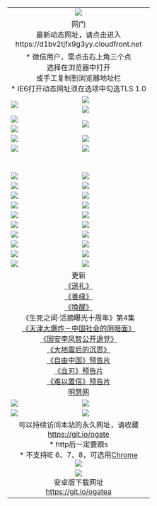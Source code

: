 ﻿<table>
  <tr></tr>
  <tr><td colspan=2 align=center><img src="https://cloud.githubusercontent.com/assets/11880933/13434984/f430fae2-e012-11e5-814f-c2df1e82b247.jpg" /></td></tr>
  <tr><td colspan=2 align=center>网门<br>最新动态网址，请点击进入
<br>https://d1bv2tjfx9g3yy.cloudfront.net
    </td>
  </tr>
  <tr>
    <td colspan=2 align=center>* 微信用户，需点击右上角三个点<br>选择在浏览器中打开<br>或手工复制到浏览器地址栏
    <br>* IE6打开动态网址须在选项中勾选TLS 1.0</td>
  </tr>
  <tr>
    <td rowspan=2><a href="https://d1bv2tjfx9g3yy.cloudfront.net/ogUP.aspx?name=11DKC.mp4&list=11DKC" target="_blank"><img src="https://d1bv2tjfx9g3yy.cloudfront.net/Up/11DKC1.jpg" /></a></td> 
    <td><div><a href="https://d1bv2tjfx9g3yy.cloudfront.net/ogUP.aspx?name=LRWS.mp4&list=LRWS" target="_blank"><img src="https://d1bv2tjfx9g3yy.cloudfront.net/Up/LRWS.jpg" /></a></td>
   </tr>
  <tr>
    <td><a href="https://d1bv2tjfx9g3yy.cloudfront.net/ogNiceVedio.aspx" target="_blank"><img src="https://d1bv2tjfx9g3yy.cloudfront.net/Up/11TGKDY.jpg" /></a></td>
  </tr>
  <tr>
    <td><a href="https://d1bv2tjfx9g3yy.cloudfront.net/ogUP.aspx?name=JQR.mp4&count=2" target="_blank"><img src="https://d1bv2tjfx9g3yy.cloudfront.net/Up/JQR.jpg" /></a></td>   
    <td rowspan=2><a href="https://d1bv2tjfx9g3yy.cloudfront.net/ogUP.aspx?name=JP.mp4&count=9" target="_blank"><img src="https://d1bv2tjfx9g3yy.cloudfront.net/Up/JP.jpg" /></td>
  </tr>
  <tr>
    <td><a href="https://d1bv2tjfx9g3yy.cloudfront.net/ogUP.aspx?name=WH.mp4" target="_blank"><img src="https://d1bv2tjfx9g3yy.cloudfront.net/Up/WH.jpg" /></a></td>
  </tr>
  <tr>
    <td><a href="https://d1bv2tjfx9g3yy.cloudfront.net/ogUP.aspx?name=SSZJ.mp4&list=SSZJ" target="_blank"><img src="https://d1bv2tjfx9g3yy.cloudfront.net/Up/SSZJ.jpg" /></a></td>
    <td><a href="https://d1bv2tjfx9g3yy.cloudfront.net/ogUP.aspx?name=1XQK.mp4&count=13" target="_blank"><img src="https://d1bv2tjfx9g3yy.cloudfront.net/Up/1XQK.jpg" /></a</td>
  </tr>
  <tr>
    <td><a href="https://d1bv2tjfx9g3yy.cloudfront.net/ogUP.aspx?name=ZY.mp4&count=2015|16" target="_blank"><img src="https://d1bv2tjfx9g3yy.cloudfront.net/Up/ZY.jpg" /></a</td>
    <td><a href="https://d1bv2tjfx9g3yy.cloudfront.net/ogUP.aspx?name=XTFY.mp4&count=B|2,A|24" target="_blank"><img src="https://d1bv2tjfx9g3yy.cloudfront.net/Up/XTFY.jpg" /></a></td>
  </tr>
  <tr height="40">
  </tr>
  <tr>
    <td><a href="https://d1bv2tjfx9g3yy.cloudfront.net/ogUP.aspx?name=4SQQ.mp4&list=4SQQ" target="_blank"><img src="https://d1bv2tjfx9g3yy.cloudfront.net/Up/4SQQ0.jpg"/></a></td>
    <td><a href="https://d1bv2tjfx9g3yy.cloudfront.net/ogUP.aspx?name=4SHQ.mp4&list=4SHQ" target="_blank"><img src="https://d1bv2tjfx9g3yy.cloudfront.net/Up/4SHQ0.jpg"/></a></td>
  </tr>
  <tr>
    <td><a href="https://d1bv2tjfx9g3yy.cloudfront.net/ogUP.aspx?name=4SZG.mp4&list=4SZG" target="_blank"><img src="https://d1bv2tjfx9g3yy.cloudfront.net/Up/4SZG0.jpg"/></a></td>
    <td><a href="https://d1bv2tjfx9g3yy.cloudfront.net/ogUP.aspx?name=4SDJ.mp4&list=4SDJ" target="_blank"><img src="https://d1bv2tjfx9g3yy.cloudfront.net/Up/4SDJ0.jpg"/></a></td>
  </tr>
  <tr>
    <td><a href="https://d1bv2tjfx9g3yy.cloudfront.net/ogUP.aspx?name=4SGX.mp4&list=4SGX" target="_blank"><img src="https://d1bv2tjfx9g3yy.cloudfront.net/Up/4SGX0.jpg"/></a></td>
    <td><a href="https://d1bv2tjfx9g3yy.cloudfront.net/ogUP.aspx?name=4SHD.mp4&list=4SHD" target="_blank"><img src="https://d1bv2tjfx9g3yy.cloudfront.net/Up/4SHD0.jpg"/></a></td>
  </tr>
  <tr>
    <td><a href="https://d1bv2tjfx9g3yy.cloudfront.net/ogUP.aspx?name=4CTX.mp4&list=4CTX" target="_blank"><img src="https://d1bv2tjfx9g3yy.cloudfront.net/Up/4CTX0.jpg"/></a></td>
    <td><a href="https://d1bv2tjfx9g3yy.cloudfront.net/ogUP.aspx?name=4CWZ.mp4&list=4CWZ" target="_blank"><img src="https://d1bv2tjfx9g3yy.cloudfront.net/Up/4CWZ0.jpg"/></a></td>
  </tr>
  <tr>
    <td><a href="https://d1bv2tjfx9g3yy.cloudfront.net/onUP.aspx?name=https://d1lqqjldbsh7xo.cloudfront.net/" target="_blank"><img src="https://d1bv2tjfx9g3yy.cloudfront.net/Up/0DTW.jpg"/></a></td>
    <td><a href="https://d1bv2tjfx9g3yy.cloudfront.net/onUP.aspx?name=https://d240ns8up8earz.cloudfront.net/acenter/" target="_blank"><img src="https://d1bv2tjfx9g3yy.cloudfront.net/Up/0TDW.jpg" /></a></td>
  </tr>
  <tr>
    <td><a href="https://d1bv2tjfx9g3yy.cloudfront.net/onUP.aspx?name=https://d4508d6vomz2p.cloudfront.net/gb/nsc413.htm" target="_blank"><img src="https://d1bv2tjfx9g3yy.cloudfront.net/Up/0DJY.jpg" /></a></td>
    <td><a href="https://d1bv2tjfx9g3yy.cloudfront.net/onUP.aspx?name=https://dilo7bqpjb57y.cloudfront.net/xtr/gb/prog204.html" target="_blank"><img src="https://d1bv2tjfx9g3yy.cloudfront.net/Up/0XTR.jpg" /></a></td>
  </tr>
  <tr>
    <td><a href="https://d1bv2tjfx9g3yy.cloudfront.net/onUP.aspx?name=https://d3aj00iefsmfgc.cloudfront.net/" target="_blank"><img src="https://d1bv2tjfx9g3yy.cloudfront.net/Up/0MHW.jpg" /></a></td>
    <td><a href="https://d1bv2tjfx9g3yy.cloudfront.net/onUP.aspx?name=https://d20wz7qt14x5d2.cloudfront.net/" target="_blank"><img src="https://d1bv2tjfx9g3yy.cloudfront.net/Up/0ZJW.jpg" /></a></td>
  </tr>
  <tr>
    <td><a href="https://d1bv2tjfx9g3yy.cloudfront.net/ogUP.aspx?name=0FG.zip" target="_blank"><img src="https://d1bv2tjfx9g3yy.cloudfront.net/Up/0FG.jpg" /></a></td>
    <td><a href="https://d1bv2tjfx9g3yy.cloudfront.net/ogUP.aspx?name=0FGA.apk" target="_blank"><img src="https://d1bv2tjfx9g3yy.cloudfront.net/Up/0FGA.jpg" /></a></td>
  </tr>
  <tr>
    <td><a href="https://d1bv2tjfx9g3yy.cloudfront.net/ogUP.aspx?name=0U.zip" target="_blank"><img src="https://d1bv2tjfx9g3yy.cloudfront.net/Up/0U.jpg" /></a></td>
    <td><a href="https://d1bv2tjfx9g3yy.cloudfront.net/ogUP.aspx?name=0UA.apk" target="_blank"><img src="https://d1bv2tjfx9g3yy.cloudfront.net/Up/0UA.jpg" /></a></td>
  </tr>
  <tr>
    <td><a href="https://d1bv2tjfx9g3yy.cloudfront.net/ogUP.aspx?name=0iPPOTV.zip" target="_blank"><img src="https://d1bv2tjfx9g3yy.cloudfront.net/Up/0iPPOTV.jpg" /></a></td>
    <td><a href="https://d1bv2tjfx9g3yy.cloudfront.net/ogUP.aspx?name=0iNTD.apk" target="_blank"><img src="https://d1bv2tjfx9g3yy.cloudfront.net/Up/0iNTD.jpg" /></a></td>
  </tr>
  <tr>
    <td colspan=2 align=center>更新<br>
      <a href="https://d1bv2tjfx9g3yy.cloudfront.net/ogUP.aspx?name=4ESL.mp4" target="_blank">《送礼》</a><br>
      <a href="https://d1bv2tjfx9g3yy.cloudfront.net/ogUP.aspx?name=4ESY.mp4" target="_blank">《善缘》</a><br>
      <a href="https://d1bv2tjfx9g3yy.cloudfront.net/ogUP.aspx?name=4EHX.mp4" target="_blank">《唤醒》</a><br>
      《生死之间·活摘曝光十周年》第4集</a><br>
      <a href="https://d1bv2tjfx9g3yy.cloudfront.net/ogUP.aspx?name=4TJDBZ.mp4" target="_blank">《天津大爆炸－中国社会的阴暗面》</a><br>
      <a href="https://d1bv2tjfx9g3yy.cloudfront.net/ogUP.aspx?name=4LFZ.mp4" target="_blank">《国安李凤智公开退党》</a><br>
      <a href="https://d1bv2tjfx9g3yy.cloudfront.net/ogUP.aspx?name=4DDZHDCS.mp4" target="_blank">《大地震后的沉思》</a><br>
      <a href="https://d1bv2tjfx9g3yy.cloudfront.net/ogUP.aspx?name=11ZYZG0.mp4" target="_blank">《自由中国》预告片</a><br>
      <a href="https://d1bv2tjfx9g3yy.cloudfront.net/ogUP.aspx?name=11XR.mp4" target="_blank">《血刃》预告片</a><br>
      <a href="https://d1bv2tjfx9g3yy.cloudfront.net/ogUP.aspx?name=11NYZX.mp4&count=2" target="_blank">《难以置信》预告片</a><br>
      <a href="https://d1bv2tjfx9g3yy.cloudfront.net/onUP.aspx?name=https://www.minghui.org/" target="_blank">明慧网</a></td>
    </td>
  </tr>
  <tr>
    <td><a href="https://d1bv2tjfx9g3yy.cloudfront.net/ogNice.aspx" target="_blank"><img src="https://d1bv2tjfx9g3yy.cloudfront.net/Up/0WCYY.jpg" /></a></td>
    <td><a href="https://d1bv2tjfx9g3yy.cloudfront.net/onCO.aspx?ob=600事物&op=增删改&args=WH1~%23类型6新闻%7c%23类型6评论&mode=" target="_blank"><img src="https://d1bv2tjfx9g3yy.cloudfront.net/Up/0WZTT.jpg" /></a></td> 
  </tr>
  <tr>
    <td><a href="https://d1bv2tjfx9g3yy.cloudfront.net/ogDY.aspx" target="_blank"><img src="https://d1bv2tjfx9g3yy.cloudfront.net/Up/0FK.jpg" /></a></td>
    <td><a href="https://d1bv2tjfx9g3yy.cloudfront.net/ogST.aspx" target="_blank"><img src="https://d1bv2tjfx9g3yy.cloudfront.net/Up/0ST.jpg" /></a></td> 
  </tr>
  <tr>
    <td colspan=2 align=center>可以持续访问本站的永久网址，请收藏<br/><a href="https://git.io/ogate" target="_blank">https://git.io/ogate</a><br/>* http后一定要跟s<br/>* 不支持IE 6、7、8，可选用<a href="https://d1bv2tjfx9g3yy.cloudfront.net/ogUP.aspx?name=0ChromePortable.zip">Chrome</a><br/><a href="https://d1bv2tjfx9g3yy.cloudfront.net/Up/0WMGDL2.png" target="_blank"><img src="https://d1bv2tjfx9g3yy.cloudfront.net/Up/0WMGD2.png"/></a></td>
  </tr>
  <tr>
    <td colspan=2 align=center><a href="https://d1bv2tjfx9g3yy.cloudfront.net/ogUP.aspx?name=0oGate.apk" target="_blank"><img src="https://cloud.githubusercontent.com/assets/11880933/13720399/75e143ee-e842-11e5-9f0a-1421f423c80f.jpg" /></a><br>安卓版下载网址<br><a href="https://git.io/ogatea">https://git.io/ogatea</a></td>
  </tr>
  <!--tr>
    <td colspan=2 align=center>可能失效的动态网址
    </td>
  </tr-->
</table>
